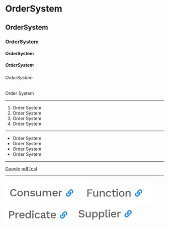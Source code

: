 # OrderSystem
## OrderSystem
### OrderSystem
#### OrderSystem
##### OrderSystem
###### OrderSystem
Order System

-------------------------------------------------------------------------------------
1. Order System
2. Order System
3. Order System
4. Order System
   
-------------------------------------------------------------------------------------
* Order System
* Order System
* Order System
* Order System
  
-------------------------------------------------------------------------------------
[Google](https://www.google.com.tw)
[pdfTest](Markdown.pdf)

-------------------------------------------------------------------------------------
![](images/2.png)
![](images/3.png)
![](images/4.png)
![](images/5.png)
